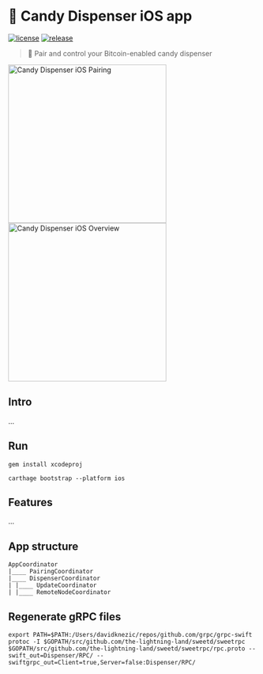 # 🍬 Candy Dispenser iOS app

[![license](https://img.shields.io/github/license/the-lightning-land/Dispenser-iOS.svg)](https://github.com/the-lightning-land/Dispenser-iOS/blob/master/LICENSE)
[![release](https://img.shields.io/github/release/the-lightning-land/Dispenser-iOS.svg)](https://github.com/the-lightning-land/Dispenser-iOS/releases)

> 📱 Pair and control your Bitcoin-enabled candy dispenser

<img width="320" alt="Candy Dispenser iOS Pairing" src="https://user-images.githubusercontent.com/198988/48008452-01c6b880-e11a-11e8-8023-484681b0fd8a.png"><img width="320" alt="Candy Dispenser iOS Overview" src="https://user-images.githubusercontent.com/198988/48008450-01c6b880-e11a-11e8-88be-47aa3b3ec64d.png">

## Intro

...

## Run

```
gem install xcodeproj
```

```
carthage bootstrap --platform ios
```

## Features

...

## App structure

```
AppCoordinator
|____ PairingCoordinator
|____ DispenserCoordinator
| |____ UpdateCoordinator
| |____ RemoteNodeCoordinator
```

## Regenerate gRPC files

```
export PATH=$PATH:/Users/davidknezic/repos/github.com/grpc/grpc-swift
protoc -I $GOPATH/src/github.com/the-lightning-land/sweetd/sweetrpc $GOPATH/src/github.com/the-lightning-land/sweetd/sweetrpc/rpc.proto --swift_out=Dispenser/RPC/ --swiftgrpc_out=Client=true,Server=false:Dispenser/RPC/
```
